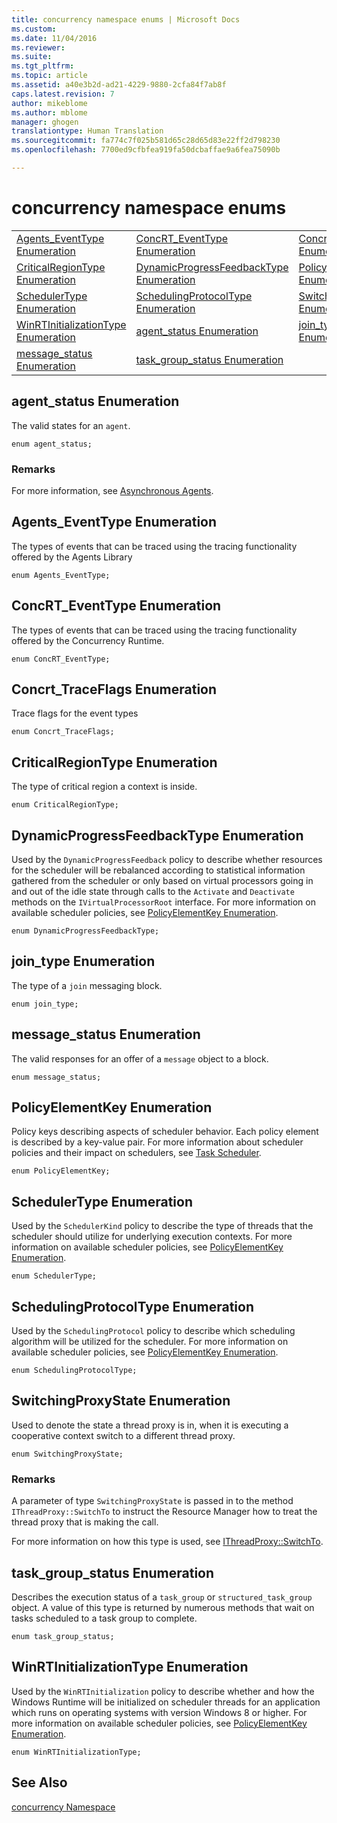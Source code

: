 ```yaml
---
title: concurrency namespace enums | Microsoft Docs
ms.custom: 
ms.date: 11/04/2016
ms.reviewer: 
ms.suite: 
ms.tgt_pltfrm: 
ms.topic: article
ms.assetid: a40e3b2d-ad21-4229-9880-2cfa84f7ab8f
caps.latest.revision: 7
author: mikeblome
ms.author: mblome
manager: ghogen
translationtype: Human Translation
ms.sourcegitcommit: fa774c7f025b581d65c28d65d83e22ff2d798230
ms.openlocfilehash: 7700ed9cfbfea919fa50dcbaffae9a6fea75090b

---
```

# concurrency namespace enums
||||  
|-|-|-|  
|[Agents_EventType Enumeration](#agents_eventtype)|[ConcRT_EventType Enumeration](#concrt_eventtype)|[Concrt_TraceFlags Enumeration](#concrt_traceflags)|  
|[CriticalRegionType Enumeration](#criticalregiontype)|[DynamicProgressFeedbackType Enumeration](#dynamicprogressfeedbacktype)|[PolicyElementKey Enumeration](#policyelementkey)|  
|[SchedulerType Enumeration](#schedulertype)|[SchedulingProtocolType Enumeration](#schedulingprotocoltype)|[SwitchingProxyState Enumeration](#switchingproxystate)|  
|[WinRTInitializationType Enumeration](#winrtinitializationtype)|[agent_status Enumeration](#agent_status)|[join_type Enumeration](#join_type)|  
|[message_status Enumeration](#message_status)|[task_group_status Enumeration](#task_group_status)|  
  
##  <a name="agent_status"></a>  agent_status Enumeration  
 The valid states for an `agent`.  
  
```
enum agent_status;
```  
  
### Remarks  
 For more information, see [Asynchronous Agents](../../../parallel/concrt/asynchronous-agents.md).  
  
##  <a name="agents_eventtype"></a>  Agents_EventType Enumeration  
 The types of events that can be traced using the tracing functionality offered by the Agents Library  
  
```
enum Agents_EventType;
```  
  
##  <a name="concrt_eventtype"></a>  ConcRT_EventType Enumeration  
 The types of events that can be traced using the tracing functionality offered by the Concurrency Runtime.  
  
```
enum ConcRT_EventType;
```  
  
##  <a name="concrt_traceflags"></a>  Concrt_TraceFlags Enumeration  
 Trace flags for the event types  
  
```
enum Concrt_TraceFlags;
```  
  
##  <a name="criticalregiontype"></a>  CriticalRegionType Enumeration  
 The type of critical region a context is inside.  
  
```
enum CriticalRegionType;
```  
  
##  <a name="dynamicprogressfeedbacktype"></a>  DynamicProgressFeedbackType Enumeration  
 Used by the `DynamicProgressFeedback` policy to describe whether resources for the scheduler will be rebalanced according to statistical information gathered from the scheduler or only based on virtual processors going in and out of the idle state through calls to the `Activate` and `Deactivate` methods on the `IVirtualProcessorRoot` interface. For more information on available scheduler policies, see [PolicyElementKey Enumeration](concurrency-namespace-enums.md).  
  
```
enum DynamicProgressFeedbackType;
```  
  
##  <a name="join_type"></a>  join_type Enumeration  
 The type of a `join` messaging block.  
  
```
enum join_type;
```  
  
##  <a name="message_status"></a>  message_status Enumeration  
 The valid responses for an offer of a `message` object to a block.  
  
```
enum message_status;
```  
  
##  <a name="policyelementkey"></a>  PolicyElementKey Enumeration  
 Policy keys describing aspects of scheduler behavior. Each policy element is described by a key-value pair. For more information about scheduler policies and their impact on schedulers, see [Task Scheduler](../../../parallel/concrt/task-scheduler-concurrency-runtime.md).  
  
```
enum PolicyElementKey;
```  
  
##  <a name="schedulertype"></a>  SchedulerType Enumeration  
 Used by the `SchedulerKind` policy to describe the type of threads that the scheduler should utilize for underlying execution contexts. For more information on available scheduler policies, see [PolicyElementKey Enumeration](concurrency-namespace-enums.md).  
  
```
enum SchedulerType;
```  
  
##  <a name="schedulingprotocoltype"></a>  SchedulingProtocolType Enumeration  
 Used by the `SchedulingProtocol` policy to describe which scheduling algorithm will be utilized for the scheduler. For more information on available scheduler policies, see [PolicyElementKey Enumeration](concurrency-namespace-enums.md).  
  
```
enum SchedulingProtocolType;
```  
  
##  <a name="switchingproxystate"></a>  SwitchingProxyState Enumeration  
 Used to denote the state a thread proxy is in, when it is executing a cooperative context switch to a different thread proxy.  
  
```
enum SwitchingProxyState;
```  
  
### Remarks  
 A parameter of type `SwitchingProxyState` is passed in to the method `IThreadProxy::SwitchTo` to instruct the Resource Manager how to treat the thread proxy that is making the call.  
  
 For more information on how this type is used, see [IThreadProxy::SwitchTo](ithreadproxy-structure.md#switchto).  
  
##  <a name="task_group_status"></a>  task_group_status Enumeration  
 Describes the execution status of a `task_group` or `structured_task_group` object. A value of this type is returned by numerous methods that wait on tasks scheduled to a task group to complete.  
  
```
enum task_group_status;
```  
  
##  <a name="winrtinitializationtype"></a>  WinRTInitializationType Enumeration  
 Used by the `WinRTInitialization` policy to describe whether and how the Windows Runtime will be initialized on scheduler threads for an application which runs on operating systems with version Windows 8 or higher. For more information on available scheduler policies, see [PolicyElementKey Enumeration](concurrency-namespace-enums.md).  
  
```
enum WinRTInitializationType;
```  
  
## See Also  
 [concurrency Namespace](concurrency-namespace.md)



<!--HONumber=Jan17_HO1-->


